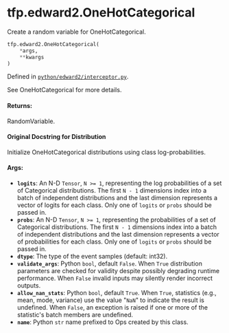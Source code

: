 <div itemscope itemtype="http://developers.google.com/ReferenceObject">
<meta itemprop="name" content="tfp.edward2.OneHotCategorical" />
<meta itemprop="path" content="Stable" />
</div>

# tfp.edward2.OneHotCategorical

Create a random variable for OneHotCategorical.

``` python
tfp.edward2.OneHotCategorical(
    *args,
    **kwargs
)
```



Defined in [`python/edward2/interceptor.py`](https://github.com/tensorflow/probability/tree/master/tensorflow_probability/python/edward2/interceptor.py).

<!-- Placeholder for "Used in" -->

See OneHotCategorical for more details.

#### Returns:

RandomVariable.


#### Original Docstring for Distribution

Initialize OneHotCategorical distributions using class log-probabilities.

#### Args:


* <b>`logits`</b>: An N-D `Tensor`, `N >= 1`, representing the log probabilities of a
  set of Categorical distributions. The first `N - 1` dimensions index
  into a batch of independent distributions and the last dimension
  represents a vector of logits for each class. Only one of `logits` or
  `probs` should be passed in.
* <b>`probs`</b>: An N-D `Tensor`, `N >= 1`, representing the probabilities of a set
  of Categorical distributions. The first `N - 1` dimensions index into a
  batch of independent distributions and the last dimension represents a
  vector of probabilities for each class. Only one of `logits` or `probs`
  should be passed in.
* <b>`dtype`</b>: The type of the event samples (default: int32).
* <b>`validate_args`</b>: Python `bool`, default `False`. When `True` distribution
  parameters are checked for validity despite possibly degrading runtime
  performance. When `False` invalid inputs may silently render incorrect
  outputs.
* <b>`allow_nan_stats`</b>: Python `bool`, default `True`. When `True`, statistics
  (e.g., mean, mode, variance) use the value "`NaN`" to indicate the
  result is undefined. When `False`, an exception is raised if one or
  more of the statistic's batch members are undefined.
* <b>`name`</b>: Python `str` name prefixed to Ops created by this class.